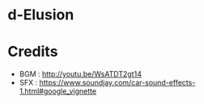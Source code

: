 # d-Elusion

# Credits

- BGM : http://youtu.be/WsATDT2gt14
- SFX : https://www.soundjay.com/car-sound-effects-1.html#google_vignette